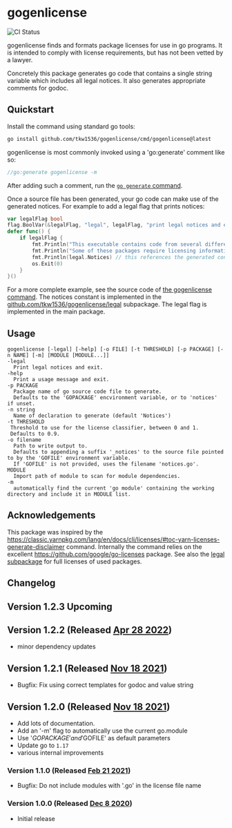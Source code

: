 # gogenlicense

![CI Status](https://github.com/tkw1536/gogenlicense/workflows/CI/badge.svg)

gogenlicense finds and formats package licenses for use in go programs.
It is intended to comply with license requirements, but has not been vetted by a lawyer.

Concretely this package generates go code that contains a single string variable which includes all legal notices.
It also generates appropriate comments for godoc.

## Quickstart

Install the command using standard go tools:

```bash
go install github.com/tkw1536/gogenlicense/cmd/gogenlicense@latest
```

gogenlicense is most commonly invoked using a 'go:generate' comment like so:

```go
//go:generate gogenlicense -m
```

After adding such a comment, run the [`go generate` command](https://golang.org/pkg/cmd/go/internal/generate/).

Once a source file has been generated, your go code can make use of the generated notices.
For example to add a legal flag that prints notices:

```go
var legalFlag bool
flag.BoolVar(&legalFlag, "legal", legalFlag, "print legal notices and exit")
defer func() {
	if legalFlag {
		fmt.Println("This executable contains code from several different go packages. ")
		fmt.Println("Some of these packages require licensing information to be made available to the end user. ")
		fmt.Println(legal.Notices) // this references the generated constant!
		os.Exit(0)
	}
}()
```

For a more complete example, see the source code of [the gogenlicense command](./cmd/gogenlicense/main.go).
The notices constant is implemented in the [github.com/tkw1536/gogenlicense/legal](./legal/docs.go) subpackage.
The legal flag is implemented in the main package.

## Usage

```
gogenlicense [-legal] [-help] [-o FILE] [-t THRESHOLD] [-p PACKAGE] [-n NAME] [-m] [MODULE [MODULE...]]
-legal
  Print legal notices and exit.
-help
  Print a usage message and exit.
-p PACKAGE
  Package name of go source code file to generate.
  Defaults to the 'GOPACKAGE' encvironment variable, or to 'notices' if unset.
-n string
  Name of declaration to generate (default 'Notices')
-t THRESHOLD
 Threshold to use for the license classifier, between 0 and 1.
 Defaults to 0.9.
-o filename
  Path to write output to.
  Defaults to appending a suffix '_notices' to the source file pointed to by the 'GOFILE' environment variable.
  If 'GOFILE' is not provided, uses the filename 'notices.go'.
MODULE
  Import path of module to scan for module dependencies.
-m
  automatically find the current 'go module' containing the working directory and include it in MODULE list.
```

## Acknowledgements

This package was inspired by the https://classic.yarnpkg.com/lang/en/docs/cli/licenses/#toc-yarn-licenses-generate-disclaimer command.
Internally the command relies on the excellent https://github.com/google/go-licenses package.
See also the [legal subpackage](./legal/docs_notices.go) for full licenses of used packages.

## Changelog

## Version 1.2.3 Upcoming

## Version 1.2.2 (Released [Apr 28 2022](https://github.com/tkw1536/gogenlicense/releases/tag/v1.2.2))

- minor dependency updates

## Version 1.2.1 (Released [Nov 18 2021](https://github.com/tkw1536/gogenlicense/releases/tag/v1.2.1))

- Bugfix: Fix using correct templates for godoc and value string

## Version 1.2.0 (Released [Nov 18 2021](https://github.com/tkw1536/gogenlicense/releases/tag/v1.2.0))

- Add lots of documentation.
- Add an '-m' flag to automatically use the current go.module
- Use '$GOPACKAGE' and '$GOFILE' as default parameters
- Update go to `1.17`
- various internal improvements

### Version 1.1.0 (Released [Feb 21 2021](https://github.com/tkw1536/gogenlicense/releases/tag/v1.1.0))

- Bugfix: Do not include modules with '.go' in the license file name

### Version 1.0.0 (Released [Dec 8 2020](https://github.com/tkw1536/gogenlicense/releases/tag/v1.0.0))

- Initial release
